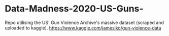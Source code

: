 # Data-Madness-2020-US-Guns-
Repo utilising the US' Gun Violence Archive's massive dataset (scraped and uploaded to kaggle). https://www.kaggle.com/jameslko/gun-violence-data
